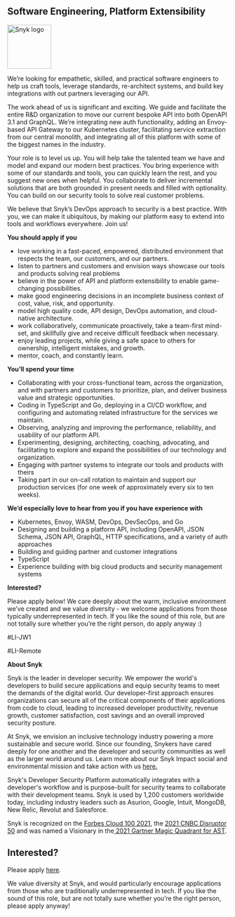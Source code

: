 Software Engineering, Platform Extensibility
---

<img src="https://res.cloudinary.com/snyk/image/upload/v1537345894/press-kit/brand/logo-black.png" width="100" alt="Snyk logo" />

<p><span style="font-weight: 400;">We’re looking for empathetic, skilled, and practical software engineers to help us craft tools, leverage standards, re-architect systems, and build key integrations with out partners leveraging our API.</span></p>
<p><span style="font-weight: 400;">The work ahead of us is significant and exciting. We guide and facilitate the entire R&amp;D organization to move our current bespoke API into both OpenAPI 3.1 and GraphQL. We’re integrating new auth functionality, adding an Envoy-based API Gateway to our Kubernetes cluster, facilitating service extraction from our central monolith, and integrating all of this platform with some of the biggest names in the industry.</span></p>
<p><span style="font-weight: 400;">Your role is to level us up. You will help take the talented team we have and model and expand our modern best practices. You bring experience with some of our standards and tools, you can quickly learn the rest, and you suggest new ones when helpful. You collaborate to deliver incremental solutions that are both grounded in present needs and filled with optionality. You can build on our security tools to solve real customer problems.&nbsp;</span></p>
<p><span style="font-weight: 400;">We believe that Snyk’s DevOps approach to security is a best practice. With you, we can make it ubiquitous, by making our platform easy to extend into tools and workflows everywhere. Join us!</span></p>
<p><strong>You should apply if you</strong></p>
<ul>
<li style="font-weight: 400;"><span style="font-weight: 400;">love working in a fast-paced, empowered, distributed environment that respects the team, our customers, and our partners.</span></li>
<li style="font-weight: 400;"><span style="font-weight: 400;">listen to partners and customers and envision ways showcase our tools and products solving real problems</span></li>
<li style="font-weight: 400;"><span style="font-weight: 400;">believe in the power of API and platform extensibility to enable game-changing possibilities.</span></li>
<li style="font-weight: 400;"><span style="font-weight: 400;">make good engineering decisions in an incomplete business context of cost, value, risk, and opportunity.</span></li>
<li style="font-weight: 400;"><span style="font-weight: 400;">model high quality code, API design, DevOps automation, and cloud-native architecture.</span></li>
<li style="font-weight: 400;"><span style="font-weight: 400;">work collaboratively, communicate proactively, take a team-first mind-set, and skillfully give and receive difficult feedback when necessary.</span></li>
<li style="font-weight: 400;"><span style="font-weight: 400;">enjoy leading projects, while giving a safe space to others for ownership, intelligent mistakes, and growth.</span></li>
<li style="font-weight: 400;"><span style="font-weight: 400;">mentor, coach, and constantly learn.</span></li>
</ul>
<p><strong>You’ll spend your time</strong></p>
<ul>
<li style="font-weight: 400;"><span style="font-weight: 400;">Collaborating with your cross-functional team, across the organization, and with partners and customers to prioritize, plan, and deliver business value and strategic opportunities.</span></li>
<li style="font-weight: 400;"><span style="font-weight: 400;">Coding in TypeScript and Go, deploying in a CI/CD workflow, and configuring and automating related infrastructure for the services we maintain.</span></li>
<li style="font-weight: 400;"><span style="font-weight: 400;">Observing, analyzing and improving the performance, reliability, and usability of our platform API.</span></li>
<li style="font-weight: 400;"><span style="font-weight: 400;">Experimenting, designing, architecting, coaching, advocating, and facilitating to explore and expand the possibilities of our technology and organization.</span></li>
<li style="font-weight: 400;"><span style="font-weight: 400;">Engaging with partner systems to integrate our tools and products with theirs</span></li>
<li style="font-weight: 400;"><span style="font-weight: 400;">Taking part in our on-call rotation to maintain and support our production services (for one week of approximately every six to ten weeks).</span></li>
</ul>
<p><strong>We’d especially love to hear from you if you have experience with</strong></p>
<ul>
<li style="font-weight: 400;"><span style="font-weight: 400;">Kubernetes, Envoy, WASM, DevOps, DevSecOps, and Go</span></li>
<li style="font-weight: 400;"><span style="font-weight: 400;">Designing and building a platform API, including OpenAPI, JSON Schema, JSON API, GraphQL, HTTP specifications, and a variety of auth approaches</span></li>
<li style="font-weight: 400;"><span style="font-weight: 400;">Building and guiding partner and customer integrations</span></li>
<li style="font-weight: 400;"><span style="font-weight: 400;">TypeScript</span></li>
<li style="font-weight: 400;"><span style="font-weight: 400;">Experience building with big cloud products and security management systems</span></li>
</ul>
<p><strong>Interested?</strong></p>
<p><span style="font-weight: 400;">Please apply below! We care deeply about the warm, inclusive environment we’ve created and we value diversity - we welcome applications from those typically underrepresented in tech. If you like the sound of this role, but are not totally sure whether you’re the right person, do apply anyway :)</span></p>
<p><span style="font-weight: 400;">#LI-JW1</span></p>
<p><span style="font-weight: 400;">#LI-Remote</span></p><div class="content-conclusion"><p><strong>About Snyk</strong></p>
<p><span style="font-weight: 400;">Snyk is the leader in developer security. We empower the world's developers to build secure applications and equip security teams to meet the demands of the digital world. Our developer-first approach ensures organizations can secure all of the critical components of their applications from code to cloud, leading to increased developer productivity, revenue growth, customer satisfaction, cost savings and an overall improved security posture.&nbsp;</span></p>
<p><span style="font-weight: 400;">At Snyk, we envision an inclusive technology industry powering a more sustainable and secure world.</span> <span style="font-weight: 400;">Since our founding, Snykers have cared deeply for one another and the developer and security communities as well as the larger world around us. Learn more about our Snyk Impact social and environmental mission and take action with us </span><a href="https://snyk.io/about/snyk-impact/"><span style="font-weight: 400;">here.</span></a></p>
<p><span style="font-weight: 400;">Snyk's Developer Security Platform automatically integrates with a developer's workflow and is purpose-built for security teams to collaborate with their development teams. Snyk is used by 1,200 customers worldwide today, including industry leaders such as Asurion, Google, Intuit, MongoDB, New Relic, Revolut and Salesforce.</span></p>
<p><span style="font-weight: 400;">Snyk is recognized on the </span><a href="https://www.forbes.com/cloud100/#6f24b5ba5f94"><span style="font-weight: 400;">Forbes Cloud 100 2021</span></a><span style="font-weight: 400;">, the </span><a href="https://www.cnbc.com/2021/05/25/these-are-the-2021-cnbc-disruptor-50-companies.html"><span style="font-weight: 400;">2021 CNBC Disruptor 50</span></a><span style="font-weight: 400;"> and was named a Visionary in the</span><a href="https://snyk.io/blog/snyk-visionary-2021-gartner-magic-quadrant-for-ast/"><span style="font-weight: 400;"> 2021 Gartner Magic Quadrant for AST</span></a><span style="font-weight: 400;">.</span></p></div>

Interested?
---

Please apply [here](https://boards.greenhouse.io/snyk/jobs/5097303002#app).

We value diversity at Snyk, and would particularly encourage applications from those who are traditionally underrepresented in tech.
If you like the sound of this role, but are not totally sure whether you’re the right person, please apply anyway!
